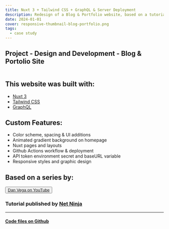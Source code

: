 ```yaml
---
title: Nuxt 3 + Tailwind CSS + GraphQL & Server Deployment
description: Redesign of a Blog & Portfolio website, based on a tutorial series by Dan Vega with custom features added. 
date: 2024-01-01
cover: responsive-thumbnail-blog-portfolio.png
tags:
  - case study
---
```


<h2 class="text-3xl font-semibold mb-9">
  Project - Design and Development - Blog & Portolio Site
</h2>

<img src="/images/studies/responsive-thumbnail-blog-portfolio.png" alt="" class="mb-6"/>

<h2 class="text-2xl font-semibold mt-8 mb-2">This website was built with:</h2>
<ul class="list-disc">
  <li class="ml-8 py-1"><a href="https://nuxt.com" target="_blank">Nuxt 3</a></li>
  <li class="ml-8 py-1"><a href="https://tailwindcss.com" target="_blank">Tailwind CSS</a></li>
  <li class="ml-8 py-1"><a href="https://graphql.org" target="_blank">GraphQL</a></li>
</ul>

<h2 class="text-2xl font-semibold mt-8 mb-2">Custom Features:</h2>
<ul class="list-disc">
  <li class="ml-8 py-1">Color scheme, spacing & UI additions</li>
  <li class="ml-8 py-1">Animated gradient background on homepage</li>
  <li class="ml-8 py-1">Nuxt pages and layouts</li>
  <li class="ml-8 py-1">Github Actions workflow & deployment</li>
  <li class="ml-8 py-1">API token environment secret and baseURL variable</li>
  <li class="ml-8 py-1">Responsive styles and graphic design</li>
</ul>

<h2 class="text-2xl font-semibold mt-8 mb-2">Based on a series by:</h2>
<button class="rounded-md border-0 bg-red-600 hover:bg-red-600 p-2 pt-1 mt-4 mr-3 mb-7">
  <a 
    href="https://www.youtube.com/playlist?list=PL4cUxeGkcC9gqdtrsPXR3K7nJhvYugyni" 
    aria-label="Dan Vega on YouTube"
    target="_blank"
    class="text-white"
  >
    <span class="font-semibold">Dan Vega</span> on <span class="font-semibold">YouTube</span> <Icon name="uil:youtube" size="1.1rem"/>
  </a>
</button>

<img src="/images/studies/tutorial-blog-screenshot.png" alt="" class="mb-6"/>

<h3 class="text-center">
  Tutorial published by <a href="https://www.youtube.com/playlist?list=PL4cUxeGkcC9gqdtrsPXR3K7nJhvYugyni" target="_blank" class="font-bold hover:underline">Net Ninja</a>
</h3>

<hr class="w-1/2 mx-auto mt-9 mb-8">

<h4 class="text-xl text-center">
  <a 
    href="https://github.com/BrandonWingerAir/portfolio-nuxt-tailwind-graphql" 
    aria-label="Dan Vega on YouTube"
    target="_blank"
    class="text-white"
  >
    <span class="font-semibold">Code files</span> on <span class="font-semibold">Github</span> <Icon name="uil:github" size="1.1rem"/>
  </a>
</h4>